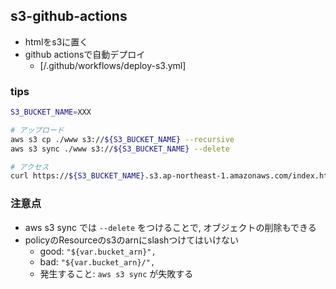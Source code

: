 ## s3-github-actions

- htmlをs3に置く
- github actionsで自動デプロイ
  - [/.github/workflows/deploy-s3.yml]

### tips

```bash
S3_BUCKET_NAME=XXX

# アップロード
aws s3 cp ./www s3://${S3_BUCKET_NAME} --recursive
aws s3 sync ./www s3://${S3_BUCKET_NAME} --delete

# アクセス
curl https://${S3_BUCKET_NAME}.s3.ap-northeast-1.amazonaws.com/index.html
```

### 注意点
- aws s3 sync では `--delete` をつけることで, オブジェクトの削除もできる
- policyのResourceのs3のarnにslashつけてはいけない
  - good: `"${var.bucket_arn}",`
  - bad: `"${var.bucket_arn}/",`
  - 発生すること: `aws s3 sync` が失敗する
